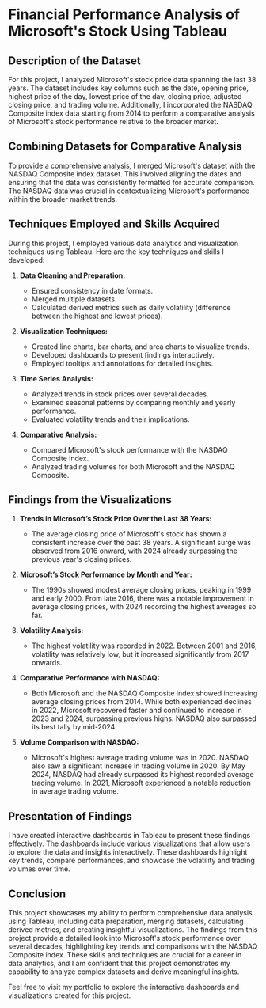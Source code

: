 # Financial Performance Analysis of Microsoft's Stock Using Tableau

## Description of the Dataset

For this project, I analyzed Microsoft's stock price data spanning the last 38 years. The dataset includes key columns such as the date, opening price, highest price of the day, lowest price of the day, closing price, adjusted closing price, and trading volume. Additionally, I incorporated the NASDAQ Composite index data starting from 2014 to perform a comparative analysis of Microsoft's stock performance relative to the broader market.

## Combining Datasets for Comparative Analysis

To provide a comprehensive analysis, I merged Microsoft's dataset with the NASDAQ Composite index dataset. This involved aligning the dates and ensuring that the data was consistently formatted for accurate comparison. The NASDAQ data was crucial in contextualizing Microsoft's performance within the broader market trends.

## Techniques Employed and Skills Acquired

During this project, I employed various data analytics and visualization techniques using Tableau. Here are the key techniques and skills I developed:

1. **Data Cleaning and Preparation:**
   - Ensured consistency in date formats.
   - Merged multiple datasets.
   - Calculated derived metrics such as daily volatility (difference between the highest and lowest prices).

2. **Visualization Techniques:**
   - Created line charts, bar charts, and area charts to visualize trends.
   - Developed dashboards to present findings interactively.
   - Employed tooltips and annotations for detailed insights.

3. **Time Series Analysis:**
   - Analyzed trends in stock prices over several decades.
   - Examined seasonal patterns by comparing monthly and yearly performance.
   - Evaluated volatility trends and their implications.

4. **Comparative Analysis:**
   - Compared Microsoft's stock performance with the NASDAQ Composite index.
   - Analyzed trading volumes for both Microsoft and the NASDAQ Composite.

## Findings from the Visualizations

1. **Trends in Microsoft’s Stock Price Over the Last 38 Years:**
   - The average closing price of Microsoft's stock has shown a consistent increase over the past 38 years. A significant surge was observed from 2016 onward, with 2024 already surpassing the previous year's closing prices.

2. **Microsoft’s Stock Performance by Month and Year:**
   - The 1990s showed modest average closing prices, peaking in 1999 and early 2000. From late 2016, there was a notable improvement in average closing prices, with 2024 recording the highest averages so far.

3. **Volatility Analysis:**
   - The highest volatility was recorded in 2022. Between 2001 and 2016, volatility was relatively low, but it increased significantly from 2017 onwards.

4. **Comparative Performance with NASDAQ:**
   - Both Microsoft and the NASDAQ Composite index showed increasing average closing prices from 2014. While both experienced declines in 2022, Microsoft recovered faster and continued to increase in 2023 and 2024, surpassing previous highs. NASDAQ also surpassed its best tally by mid-2024.

5. **Volume Comparison with NASDAQ:**
   - Microsoft's highest average trading volume was in 2020. NASDAQ also saw a significant increase in trading volume in 2020. By May 2024, NASDAQ had already surpassed its highest recorded average trading volume. In 2021, Microsoft experienced a notable reduction in average trading volume.

## Presentation of Findings

I have created interactive dashboards in Tableau to present these findings effectively. The dashboards include various visualizations that allow users to explore the data and insights interactively. These dashboards highlight key trends, compare performances, and showcase the volatility and trading volumes over time.

## Conclusion

This project showcases my ability to perform comprehensive data analysis using Tableau, including data preparation, merging datasets, calculating derived metrics, and creating insightful visualizations. The findings from this project provide a detailed look into Microsoft's stock performance over several decades, highlighting key trends and comparisons with the NASDAQ Composite index. These skills and techniques are crucial for a career in data analytics, and I am confident that this project demonstrates my capability to analyze complex datasets and derive meaningful insights.

Feel free to visit my portfolio to explore the interactive dashboards and visualizations created for this project.
